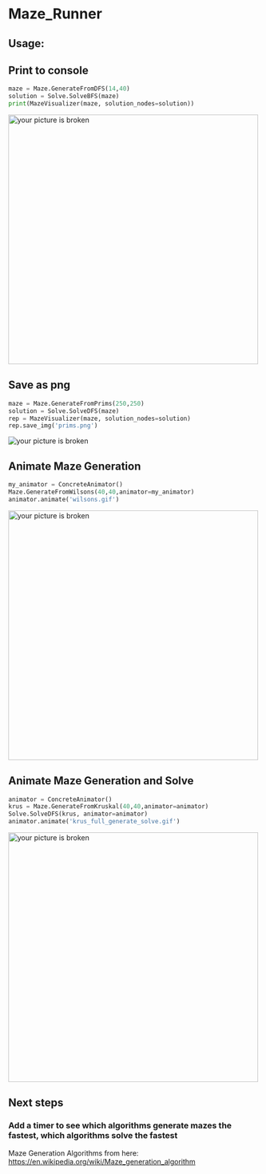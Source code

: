 # Maze_Runner

## Usage:

## Print to console
```python
maze = Maze.GenerateFromDFS(14,40)
solution = Solve.SolveBFS(maze)
print(MazeVisualizer(maze, solution_nodes=solution))
```
<img src="https://i.imgur.com/OZN2Iq0.png" alt="your picture is broken" width="500"/>

## Save as png
```python
maze = Maze.GenerateFromPrims(250,250)
solution = Solve.SolveDFS(maze)
rep = MazeVisualizer(maze, solution_nodes=solution)
rep.save_img('prims.png')
```
![your picture is broken](https://i.imgur.com/qGwNfHM.png)

## Animate Maze Generation
```python
my_animator = ConcreteAnimator()
Maze.GenerateFromWilsons(40,40,animator=my_animator)
animator.animate('wilsons.gif')
```
<img src="https://i.imgur.com/OyGeWT4.gif" alt="your picture is broken" width="500"/>

## Animate Maze Generation and Solve
```python
animator = ConcreteAnimator()
krus = Maze.GenerateFromKruskal(40,40,animator=animator)
Solve.SolveDFS(krus, animator=animator)
animator.animate('krus_full_generate_solve.gif')
```
<img src="https://i.imgur.com/gdpjtbI.gif" alt="your picture is broken" width="500"/>


## Next steps

### Add a timer to see which algorithms generate mazes the fastest, which algorithms solve the fastest
  
Maze Generation Algorithms from here:  
https://en.wikipedia.org/wiki/Maze_generation_algorithm
